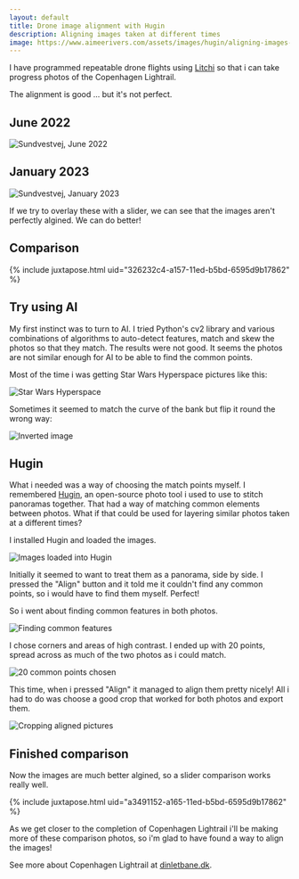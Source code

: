 ```yaml
---
layout: default
title: Drone image alignment with Hugin
description: Aligning images taken at different times
image: https://www.aimeerivers.com/assets/images/hugin/aligning-images-taken-at-different-times.jpg
---
```


I have programmed repeatable drone flights using [Litchi](https://flylitchi.com/) so that i can take progress photos of the Copenhagen Lightrail.

The alignment is good ... but it's not perfect.

## June 2022
![Sundvestvej, June 2022](/assets/images/hugin/sundvestvej-jun-2022.jpg)

## January 2023
![Sundvestvej, January 2023](/assets/images/hugin/sundvestvej-jan-2023.jpg)

If we try to overlay these with a slider, we can see that the images aren't perfectly algined. We can do better!

## Comparison
{% include juxtapose.html uid="326232c4-a157-11ed-b5bd-6595d9b17862" %}

## Try using AI

My first instinct was to turn to AI. I tried Python's cv2 library and various combinations of algorithms to auto-detect features, match and skew the photos so that they match. The results were not good. It seems the photos are not similar enough for AI to be able to find the common points.

Most of the time i was getting Star Wars Hyperspace pictures like this:

![Star Wars Hyperspace](/assets/images/hugin/ai-attempt1.jpg)

Sometimes it seemed to match the curve of the bank but flip it round the wrong way:

![Inverted image](/assets/images/hugin/ai-attempt2.jpg)

## Hugin

What i needed was a way of choosing the match points myself. I remembered [Hugin](https://hugin.sourceforge.io/), an open-source photo tool i used to use to stitch panoramas together. That had a way of matching common elements between photos. What if that could be used for layering similar photos taken at a different times?

I installed Hugin and loaded the images.

![Images loaded into Hugin](/assets/images/hugin/images-in-hugin.png)

Initially it seemed to want to treat them as a panorama, side by side. I pressed the "Align" button and it told me it couldn't find any common points, so i would have to find them myself. Perfect!

So i went about finding common features in both photos.

![Finding common features](/assets/images/hugin/finding-common-features.png)

I chose corners and areas of high contrast. I ended up with 20 points, spread across as much of the two photos as i could match.

![20 common points chosen](/assets/images/hugin/common-points-chosen.png)

This time, when i pressed "Align" it managed to align them pretty nicely! All i had to do was choose a good crop that worked for both photos and export them.

![Cropping aligned pictures](/assets/images/hugin/cropping-pictures.png)

## Finished comparison

Now the images are much better algined, so a slider comparison works really well.

{% include juxtapose.html uid="a3491152-a165-11ed-b5bd-6595d9b17862" %}

As we get closer to the completion of Copenhagen Lightrail i'll be making more of these comparison photos, so i'm glad to have found a way to align the images!

See more about Copenhagen Lightrail at [dinletbane.dk](https://www.dinletbane.dk/en/).
